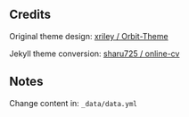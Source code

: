 ## Credits

Original theme design: [xriley / Orbit-Theme](https://github.com/xriley/Orbit-Theme)

Jekyll theme conversion: [sharu725 / online-cv](https://github.com/sharu725/online-cv)

## Notes

Change content in: ``_data/data.yml``
